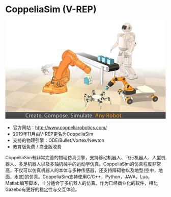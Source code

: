 # CoppeliaSim (V-REP)
![5e430036ce538f09f700003a](assets/534887811e604afe81aa7a71c95d5303.png)

- 官方网站：http://www.coppeliarobotics.com/
- 2019年11月由V-REP更名为CoppeliaSim
- 支持的物理引擎：ODE/Bullet/Vortex/Newton
- 教育版免费 / 商业版收费

CoppeliaSim有非常完善的物理仿真引擎，支持移动机器人、飞行机器人、人型机器人、多足机器人以及多轴机械手的运动学仿真。CoppeliaSim的仿真程度非常高，不仅可以仿真机器人的本体与多种传感器，还支持障碍物以及地型(空中，地面，水底)的仿真。CoppeliaSim支持使用C/C++，Python，JAVA，Lua，Matlab编写脚本，十分适合于多机器人的仿真。作为已经商业化的软件，相比Gazebo有更好的稳定性与交互体验。
